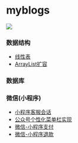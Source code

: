 # myblogs

 
<img src="https://qiniu.epipe.cn/picture/blogs.jpg"/> 
<br/>
 

### 数据结构
- [线性表](https://coderpwh.com/2018/10/05/xianxingbiao/)
- [ArrayList扩容](https://coderpwh.com/2018/10/18/ArrayList/)


### 数据库


### 微信(小程序)
- [小程序客服会话](https://coderpwh.com/2019/04/10/xiaochengxukehuhuihua/)
- [公众号个性化菜单栏实现](https://coderpwh.com/2019/04/14/gongzhonghaocaidanlan/)
- [微信-小程序支付](https://coderpwh.com/2019/05/15/wx-pay/)
- [微信-小程序退款](https://coderpwh.com/2019/05/19/wx-returen-money/)
